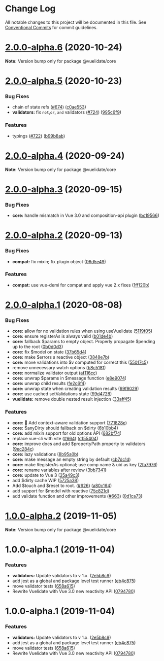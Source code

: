 # Change Log

All notable changes to this project will be documented in this file.
See [Conventional Commits](https://conventionalcommits.org) for commit guidelines.

# [2.0.0-alpha.6](https://github.com/vuelidate/vuelidate/compare/@vuelidate/core@2.0.0-alpha.5...@vuelidate/core@2.0.0-alpha.6) (2020-10-24)

**Note:** Version bump only for package @vuelidate/core





# [2.0.0-alpha.5](https://github.com/vuelidate/vuelidate/compare/@vuelidate/core@2.0.0-alpha.4...@vuelidate/core@2.0.0-alpha.5) (2020-10-23)


### Bug Fixes

* chain of state refs ([#674](https://github.com/vuelidate/vuelidate/issues/674)) ([c0ae553](https://github.com/vuelidate/vuelidate/commit/c0ae5538272296b81c8b892a783b59a287843a88))
* **validators:** fix `not`,`or`, `and` validators ([#724](https://github.com/vuelidate/vuelidate/issues/724)) ([995c6f9](https://github.com/vuelidate/vuelidate/commit/995c6f909e43e4e03622d96986123498e6fa6378))


### Features

* typings ([#722](https://github.com/vuelidate/vuelidate/issues/722)) ([b99b8ab](https://github.com/vuelidate/vuelidate/commit/b99b8ab14fe6fdd81c3796594053147feb647961))





# [2.0.0-alpha.4](https://github.com/vuelidate/vuelidate/compare/@vuelidate/core@2.0.0-alpha.3...@vuelidate/core@2.0.0-alpha.4) (2020-09-24)

**Note:** Version bump only for package @vuelidate/core





# [2.0.0-alpha.3](https://github.com/vuelidate/vuelidate/compare/@vuelidate/core@2.0.0-alpha.2...@vuelidate/core@2.0.0-alpha.3) (2020-09-15)


### Bug Fixes

* **core:** handle mismatch in Vue 3.0 and composition-api plugin ([bc19566](https://github.com/vuelidate/vuelidate/commit/bc195663f8319b387a1964cf1b9abb0b4ffcc878))





# [2.0.0-alpha.2](https://github.com/vuelidate/vuelidate/compare/@vuelidate/core@2.0.0-alpha.1...@vuelidate/core@2.0.0-alpha.2) (2020-09-13)


### Bug Fixes

* **compat:** fix mixin; fix plugin object ([06d5e49](https://github.com/vuelidate/vuelidate/commit/06d5e49154897bce109d576dd70739b659d2d9dc))


### Features

* **compat:** use vue-demi for compat and apply vue 2.x fixes ([1ff120b](https://github.com/vuelidate/vuelidate/commit/1ff120b75c49025cfd01aac47d178cb73c6134a5))





# [2.0.0-alpha.1](https://github.com/vuelidate/vuelidate/compare/@vuelidate/core@2.0.0-alpha.0...@vuelidate/core@2.0.0-alpha.1) (2020-08-08)


### Bug Fixes

* **core:** allow for no validation rules when using useVuelidate ([5119f05](https://github.com/vuelidate/vuelidate/commit/5119f0580ddceccbfcdda272b1bcd9d381891794))
* **core:** ensure registerAs is always valid ([b01de4b](https://github.com/vuelidate/vuelidate/commit/b01de4b24d39017dff5e2d0adc1973199686f28f))
* **core:** fallback $params to empty object. Properly propagate $pending up to the root ([0b0d0d3](https://github.com/vuelidate/vuelidate/commit/0b0d0d329d0e74ecd18feadfedf73fc9f3e37a3f))
* **core:** fix $model on state ([37b65d4](https://github.com/vuelidate/vuelidate/commit/37b65d4659de74f85c3fbc2f14c4a00adf66762e))
* **core:** make $errors a reactive object ([3848e7b](https://github.com/vuelidate/vuelidate/commit/3848e7b7778571b400be74a668e5123814753ff9))
* **core:** move validations into $v computed for correct this ([55017c5](https://github.com/vuelidate/vuelidate/commit/55017c5bd3810a8bb9b9b3dec8242e97d3c9c185))
* remove unnecessary watch options ([b8c5181](https://github.com/vuelidate/vuelidate/commit/b8c5181c7a98e2be918935c1a15a494f49daf6e3))
* **core:** normalize validator output ([af116cc](https://github.com/vuelidate/vuelidate/commit/af116ccac66a36c608b0115d3ad1380deaddffda))
* **core:** unwrap $params in $message function ([e8e9074](https://github.com/vuelidate/vuelidate/commit/e8e90749f666b2765e1316cd884ed70a15cd7540))
* **core:** unwrap child results ([fe2c6f4](https://github.com/vuelidate/vuelidate/commit/fe2c6f46a2df2d3a4841a996d11d47f1a4bd6146))
* **core:** unwrap state when creating validation results ([99f9029](https://github.com/vuelidate/vuelidate/commit/99f90293e2c363ff2fa100e6398169d1aa20b49d))
* **core:** use cached setValidations state ([99d4728](https://github.com/vuelidate/vuelidate/commit/99d47289245b643d58f41e464902935b9af7f365))
* **vuelidate:** remove double nested result injection ([33aff45](https://github.com/vuelidate/vuelidate/commit/33aff45f2c1ac46c68f947e67db30be872c185e7))


### Features

* **core:** 🚀 Add context-aware validation support ([771828e](https://github.com/vuelidate/vuelidate/commit/771828e43654e453f5ca8d4719ca5466b5d363f8))
* **core:** $anyDirty should fallback on $dirty ([6b10bb4](https://github.com/vuelidate/vuelidate/commit/6b10bb4260f22040a24ee56e6ef728522ebe9796))
* **core:** add mixin support for old options API ([682bf74](https://github.com/vuelidate/vuelidate/commit/682bf748b684d4a1ee008affed350179ded4eb6a))
* replace vue-cli with vite ([#664](https://github.com/vuelidate/vuelidate/issues/664)) ([c155404](https://github.com/vuelidate/vuelidate/commit/c155404769fc78ceca5a2b766d0abf2071bff987))
* **core:** improve docs and add $propertyPath property to validators ([9ec284c](https://github.com/vuelidate/vuelidate/commit/9ec284cc08312fc87261c0f896cbb62542652aca))
* **core:** lazy validations ([8b95a0b](https://github.com/vuelidate/vuelidate/commit/8b95a0b2e279771634824bc8d90eb661ebedca07))
* **core:** make message an empty string by default ([cb7dc1d](https://github.com/vuelidate/vuelidate/commit/cb7dc1d38f09f31f573ff8cc24a53ec9c76c275b))
* **core:** make RegisterAs optional; use comp name & uid as key ([2fa7976](https://github.com/vuelidate/vuelidate/commit/2fa79760606ba5c7c591f115849b2b344486feb7))
* **core:** rename variables after review ([3bb7341](https://github.com/vuelidate/vuelidate/commit/3bb7341f7f43fff233ebcd1c121cf12427406c1a))
* **core:** update to Vue 3 ([35a49c3](https://github.com/vuelidate/vuelidate/commit/35a49c3aad7a7d14840e24b5d47f5929c87cbbf5))
* add $dirty cache WIP ([5725a38](https://github.com/vuelidate/vuelidate/commit/5725a38da12848fc699c719dafa06706107f0374))
* Add $touch and $reset to root. ([#626](https://github.com/vuelidate/vuelidate/issues/626)) ([a80c164](https://github.com/vuelidate/vuelidate/commit/a80c164db882a860fc3e1c30c14d083f83c2c2a9))
* add support for $model with reactive ([75c821d](https://github.com/vuelidate/vuelidate/commit/75c821db3eb71183c8be73c7f842efdf712fc07b))
* add validate function and other improvements ([#663](https://github.com/vuelidate/vuelidate/issues/663)) ([0d1ca73](https://github.com/vuelidate/vuelidate/commit/0d1ca73ca5f7574e15256cf8bfa94ea6170dc2dc))





# [1.0.0-alpha.2](https://github.com/vuelidate/vuelidate/compare/@vuelidate/core@1.0.0-alpha.1...@vuelidate/core@1.0.0-alpha.2) (2019-11-05)

**Note:** Version bump only for package @vuelidate/core





# 1.0.0-alpha.1 (2019-11-04)


### Features

* **validators:** Update validators to v 1.x. ([2e5b8c9](https://github.com/vuelidate/vuelidate/commit/2e5b8c9e777c94ab40d7762f6ddc6a82e6e02651))
* add jest as a global and package level test runner ([eb4c875](https://github.com/vuelidate/vuelidate/commit/eb4c875a442d626fec1b68d03e043c4ec94cfea9))
* move validator tests ([658a615](https://github.com/vuelidate/vuelidate/commit/658a6152f958cf6fc9c1028457682622d367e006))
* Rewrite Vuelidate with Vue 3.0 new reactivity API ([0794780](https://github.com/vuelidate/vuelidate/commit/0794780c5937cdc11ab8aa5447c85fa0a77d0932))





# 1.0.0-alpha.1 (2019-11-04)


### Features

* **validators:** Update validators to v 1.x. ([2e5b8c9](https://github.com/vuelidate/vuelidate/commit/2e5b8c9e777c94ab40d7762f6ddc6a82e6e02651))
* add jest as a global and package level test runner ([eb4c875](https://github.com/vuelidate/vuelidate/commit/eb4c875a442d626fec1b68d03e043c4ec94cfea9))
* move validator tests ([658a615](https://github.com/vuelidate/vuelidate/commit/658a6152f958cf6fc9c1028457682622d367e006))
* Rewrite Vuelidate with Vue 3.0 new reactivity API ([0794780](https://github.com/vuelidate/vuelidate/commit/0794780c5937cdc11ab8aa5447c85fa0a77d0932))
